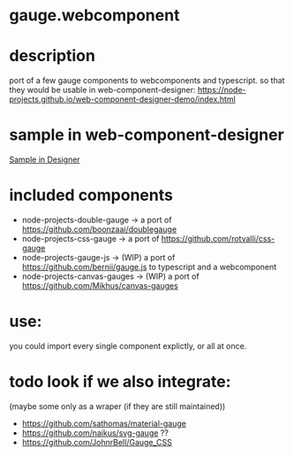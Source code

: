 # gauge.webcomponent

# description

port of a few gauge components to webcomponents and typescript.
so that they would be usable in web-component-designer: https://node-projects.github.io/web-component-designer-demo/index.html

# sample in web-component-designer

[Sample in Designer](https://node-projects.github.io/web-component-designer-demo/index.html?loadAllImports&npm=@node-projects/gauge.webcomponent&html=%3Cnode-projects-double-gauge%20left-value=%2237%22%20right-value=%2264%22%20style=%22width:200px;height:200px;position:absolute;left:107px;top:55px;%22%3E%3C/node-projects-double-gauge%3E%20%3Cnode-projects-css-gauge%20value=%2227%22%20display-value=%2226%22%20style=%22width:200px;height:200px;position:absolute;left:394px;top:67px;%22%3E%3C/node-projects-css-gauge%3E)

# included components

- node-projects-double-gauge  -> a port of https://github.com/boonzaai/doublegauge
- node-projects-css-gauge -> a port of https://github.com/rotvalli/css-gauge
- node-projects-gauge-js -> (WIP) a port of https://github.com/bernii/gauge.js to typescript and a webcomponent
- node-projects-canvas-gauges -> (WIP) a port of https://github.com/Mikhus/canvas-gauges

# use:

you could import every single component explictly, or all at once.

# todo look if we also integrate:
(maybe some only as a wraper (if they are still maintained))
- https://github.com/sathomas/material-gauge
- https://github.com/naikus/svg-gauge ??
- https://github.com/JohnrBell/Gauge_CSS